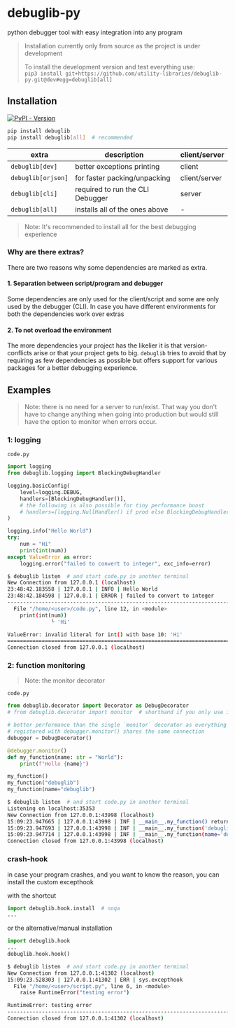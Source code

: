 # debuglib-py

python debugger tool with easy integration into any program

> Installation currently only from source as the project is under development
> 
> To install the development version and test everything use:  
> `pip3 install git+https://github.com/utility-libraries/debuglib-py.git@dev#egg=debuglib[all]`

## Installation

[![PyPI - Version](https://img.shields.io/pypi/v/inifini)](https://pypi.org/project/inifini/)

```bash
pip install debuglib
pip install debuglib[all]  # recommended
```

| extra               | description                                                    | client/server |
|---------------------|----------------------------------------------------------------|---------------|
| `debuglib[dev]`     | better exceptions printing                                     | client        |
| `debuglib[orjson]`  | for faster packing/unpacking                                   | client/server |
| `debuglib[cli]`     | required to run the CLI Debugger                               | server        |
| `debuglib[all]`     | installs all of the ones above                                 | -             |

[//]: # (| `debuglib[msgpack]` | for possibly faster transmission speed through smaller packets | client+server |)

> Note: It's recommended to install all for the best debugging experience

### Why are there extras?

There are two reasons why some dependencies are marked as extra.

#### 1. Separation between script/program and debugger

Some dependencies are only used for the client/script and some are only used by the debugger (CLI).
In case you have different environments for both the dependencies work over extras

#### 2. To not overload the environment

The more dependencies your project has the likelier it is that version-conflicts arise or that your project gets to big.
`debuglib` tries to avoid that by requiring as few dependencies as possible but offers support for various packages for a better debugging experience.

## Examples

> Note: there is no need for a server to run/exist.
> That way you don't have to change anything when going into production
> but would still have the option to monitor when errors occur.

### 1: logging

`code.py`
```python
import logging
from debuglib.logging import BlockingDebugHandler

logging.basicConfig(
    level=logging.DEBUG,
    handlers=[BlockingDebugHandler()],
    # the following is also possible for tiny performance boost
    # handlers=[logging.NullHandler() if prod else BlockingDebugHandler()],
)

logging.info("Hello World")
try:
    num = "Hi"
    print(int(num))
except ValueError as error:
    logging.error("failed to convert to integer", exc_info=error)
```

```bash
$ debuglib listen  # and start code.py in another terminal
New Connection from 127.0.0.1 (localhost)
23:48:42.183558 | 127.0.0.1 | INFO | Hello World
23:48:42.184598 | 127.0.0.1 | ERROR | failed to convert to integer
--------------------------------------------------------------------------------
  File "/home/<user>/code.py", line 12, in <module>
    print(int(num))
              └ 'Hi'

ValueError: invalid literal for int() with base 10: 'Hi'
================================================================================
Connection closed from 127.0.0.1 (localhost)
```

### 2: function monitoring

> Note: the monitor decorator

`code.py`
```python
from debuglib.decorator import Decorator as DebugDecorator
# from debuglib.decorator import monitor  # shorthand if you only use it once

# better performance than the single `monitor` decorator as everything 
# registered with debugger.monitor() shares the same connection
debugger = DebugDecorator()

@debugger.monitor()
def my_function(name: str = "World"):
    print(f"Hello {name}")

my_function()
my_function("debuglib")
my_function(name="debuglib")
```

```bash
$ debuglib listen  # and start code.py in another terminal
Listening on localhost:35353
New Connection from 127.0.0.1:43998 (localhost)
15:09:23.947665 | 127.0.0.1:43998 | INF | __main__.my_function() returned None after 6μs+803ns
15:09:23.947693 | 127.0.0.1:43998 | INF | __main__.my_function('debuglib') returned None after 2μs+234ns
15:09:23.947714 | 127.0.0.1:43998 | INF | __main__.my_function(name='debuglib') returned None after 2μs+405ns
Connection closed from 127.0.0.1:43998 (localhost)
```

### crash-hook

in case your program crashes, and you want to know the reason, you can install the custom excepthook

with the shortcut
```python
import debuglib.hook.install  # noqa
...
```

or the alternative/manual installation
```python
import debuglib.hook
...
debuglib.hook.hook()
```

```bash
$ debuglib listen  # and start code.py in another terminal
New Connection from 127.0.0.1:41302 (localhost)
15:09:23.528303 | 127.0.0.1:41302 | ERR | sys.excepthook
  File "/home/<user>/script.py", line 6, in <module>
    raise RuntimeError("testing error")

RuntimeError: testing error
--------------------------------------------------------------------------------
Connection closed from 127.0.0.1:41302 (localhost)
```
